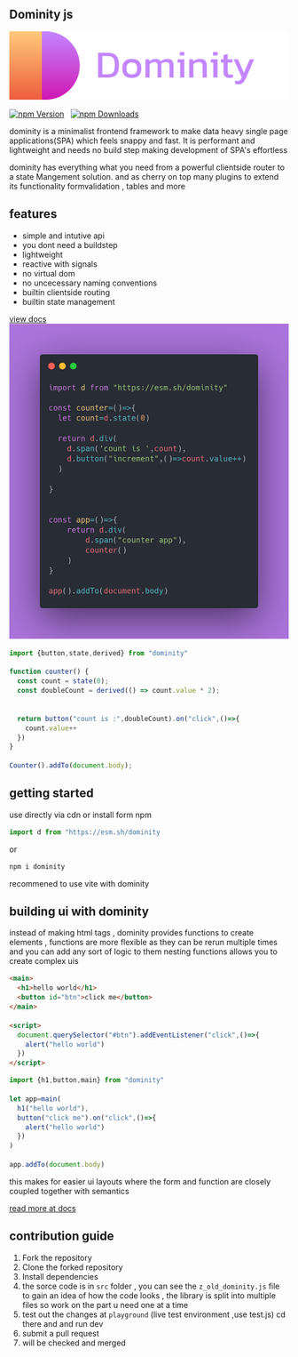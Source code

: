 ## Dominity js

![DominityBanner](./assets/banner.svg)

[![npm Version](https://img.shields.io/npm/v/dominity.svg)](https://www.npmjs.com/package/dominity) &nbsp;
[![npm Downloads](https://img.shields.io/npm/dm/dominity.svg)](https://www.npmjs.com/package/dominity) &nbsp;

dominity is a minimalist frontend framework to make data heavy single page applications(SPA) which feels snappy and fast. It is performant and lightweight and needs no build step making development of SPA's effortless 

dominity has everything what you need from a  powerful clientside router to a state Mangement solution.
and as cherry on top many plugins to extend its functionality formvalidation , tables and more 

## features
- simple and intutive api 
- you dont need a buildstep
- lightweight
- reactive with signals
- no virtual dom
- no uncecessary naming conventions
- builtin clientside routing 
- builtin state management


[view docs](https://dominity.vercel.app)
![Dominity Counter Example](./assets/glance.png) 

```js
import {button,state,derived} from "dominity"

function counter() {
  const count = state(0);
  const doubleCount = derived(() => count.value * 2);
  

  return button("count is :",doubleCount).on("click",()=>{
    count.value++
  })
}

Counter().addTo(document.body);
```

## getting started

use directly via cdn or install form npm 
```js
import d from "https://esm.sh/dominity
```
or 
```bash
npm i dominity
```
recommened to use vite with dominity 

## building ui with dominity 
instead of making html tags , dominity provides functions to create elements , functions are more flexible as they can be rerun multiple times and you can add any sort of logic to them 
nesting functions allows you to create complex uis 

```html
<main>
  <h1>hello world</h1>
  <button id="btn">click me</button>
</main>

<script>
  document.querySelector("#btn").addEventListener("click",()=>{
    alert("hello world")
  })
</script>
```

```js
import {h1,button,main} from "dominity"

let app=main(
  h1("hello world"),
  button("click me").on("click",()=>{
    alert("hello world")
  })
)

app.addTo(document.body)
```
this makes for easier ui layouts where the form and function are closely coupled together with semantics 

[read more at docs](https://dominity.vercel.app)

## contribution guide
1. Fork the repository
2. Clone the forked repository
3. Install dependencies
4. the sorce code is in `src` folder , you can see the `z_old_dominity.js` file to gain an idea of how the code looks , the library is split into multiple files so work on the part u need one at a time 
5. test out the changes at `playground` (live test environment ,use test.js) cd there and and run dev 
6. submit a pull request
7. will be checked and merged

